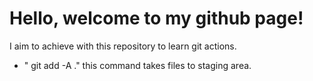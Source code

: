 # Hello, welcome to my github page!

I aim to achieve with this repository to learn git actions.

- " git add -A ." this command takes files to staging area.